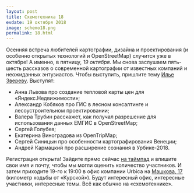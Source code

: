 ```yaml
---
layout: post
title: Схемотехника 18
evdate: 19 октября 2018
image: schemo18.png
permalink: 18.html
---
```

Осенняя встреча любителей картографии, дизайна и проектирования (и особенно открытых технологий и OpenStreetMap)
случится уже в октябре! А именно, в пятницу, *19 октября*. Мы снова заслушаем пять-шесть рассказов
о современной картографии от известных компаний и неожиданных энтузиастов. Чтобы выступить, пришлите
тему [Илье Звереву](mailto:ilya@zverev.info). Выступят:

* Анна Львова про создание тепловой карты цен для «Яндекс.Недвижимости»;
* Александр Кобяков про ГИС в лесном консалтинге и лесоустроительном проектировании;
* Валера Трубин расскажет, как получал разрешение для использования данных ЕМГИС в OpenStreetMap;
* Сергей Голубев;
* Екатерина Виноградова из OpenTripMap;
* Сергей Синицын про особенности картографирования Венеции;
* Андрей Кармацкий про расширение сознания в Урбике-2018.

Регистрация открыта! Зайдите прямо сейчас [на таймпад](https://iz.timepad.ru/event/823079/) и впишите
свои имя и почту, чтобы мы могли оценить количество участников. И затем приходите 19-го к 19:00 в офис компании Urbica на 
[Машкова, 17](http://myway.io/#/%25D1%2583%25D0%25BB%25D0%25B8%25D1%2586%25D0%25B0%2520%25D0%259C%25D0%25B0%25D1%2588%25D0%25BA%25D0%25BE%25D0%25B2%25D0%25B0%252C%252017%252C%2520%25D0%259C%25D0%25BE%25D1%2581%25D0%25BA%25D0%25B2%25D0%25B0%252C%2520%25D0%25A0%25D0%25BE%25D1%2581%25D1%2581%25D0%25B8%25D1%258F/0)
(километр ходьбы от «Курской»). Будут интересный офис, интересные участники, интересные темы.
Всё как обычно на «схемотехнике».
